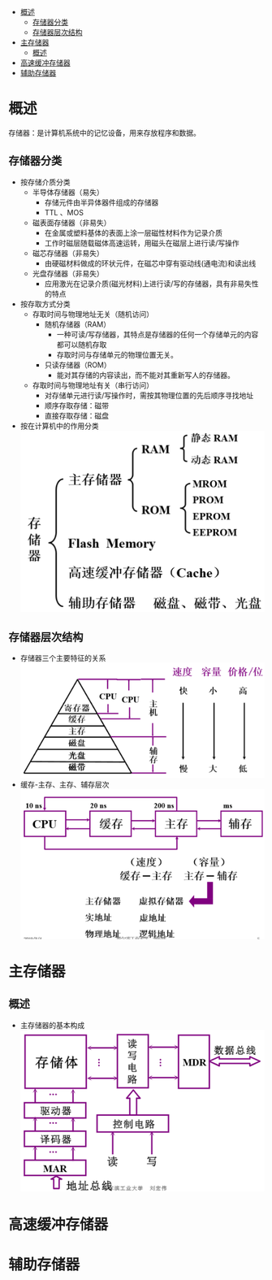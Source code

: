 - [概述](#概述)
  - [存储器分类](#存储器分类)
  - [存储器层次结构](#存储器层次结构)
- [主存储器](#主存储器)
  - [概述](#概述-1)
- [高速缓冲存储器](#高速缓冲存储器)
- [辅助存储器](#辅助存储器)


# 概述

存储器：是计算机系统中的记忆设备，用来存放程序和数据。

## 存储器分类

- 按存储介质分类
    - 半导体存储器（易失）
        - 存储元件由半异体器件组成的存储器
        - TTL 、MOS
    - 磁表面存储器（非易失）
        - 在金属或塑料基体的表面上涂一层磁性材料作为记录介质
        - 工作时磁层随载磁体高速运转，用磁头在磁层上进行读/写操作
    - 磁芯存储器（非易失）
        - 由硬磁材料做成的环状元件，在磁芯中穿有驱动线(通电流)和读出线
    - 光盘存储器（非易失）
        - 应用激光在记录介质(磁光材料)上进行读/写的存储器，具有非易失性的特点
- 按存取方式分类
    - 存取时间与物理地址无关（随机访问）
        - 随机存储器（RAM）
            - 一种可读/写存储器，其特点是存储器的任何一个存储单元的内容都可以随机存取
            - 存取时问与存储单元的物理位置无关。
        - 只读存储器（ROM）
            - 能对其存储的内容读出，而不能对其重新写人的存储器。
    - 存取时间与物理地址有关（串行访问）
        - 对存储单元进行读/写操作时，需按其物理位置的先后顺序寻找地址
        - 顺序存取存储：磁带
        - 直接存取存储：磁盘
- 按在计算机中的作用分类
![按在计算机中的作用分类](img/028.png)

## 存储器层次结构

- 存储器三个主要特征的关系
![存储器三个主要特征的关系](img/029.png)
- 缓存-主存、主存、辅存层次
![缓存-主存、主存、辅存](img/030.png)

# 主存储器

## 概述

- 主存储器的基本构成
![主存储器的基本构成](img/031.png)

# 高速缓冲存储器

# 辅助存储器